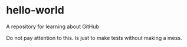 # hello-world
A repository for learning about GitHub

Do not pay attention to this. Is just to make tests without making a mess.
